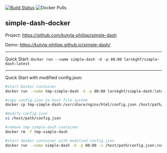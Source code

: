 [![Build Status](https://ci.kghf.io/buildStatus/icon?job=simple-dash)](https://ci.kghf.io/job/simple-dash/)
![Docker Pulls](https://img.shields.io/docker/pulls/larskghf/simple-dash)
## simple-dash-docker

Project: https://github.com/kutyla-philipp/simple-dash 

Demo: https://kutyla-philipp.github.io/simple-dash/

---

Quick Start: `docker run --name simple-dash -d -p 80:80 larskghf/simple-dash:latest`

---

Quick Start with modified config.json: 
```bash
#start Docker Container
docker run --name tmp-simple-dash -d -p 80:80 larskghf/simple-dash:latest

#copy config.json to host file system
docker cp tmp-simple-dash:/usr/share/nginx/html/config.json /host/path/config.json

#modify config.json
vi /host/path/config.json

#remove tmp-simple-dash container
docker rm -f tmp-simple-dash 

#start docker container with modified config.json
docker run --name simple-dash -d -p 80:80 -v /host/path/config.json:/usr/share/nginx/html/config.json larskghf/simple-dash:latest
```